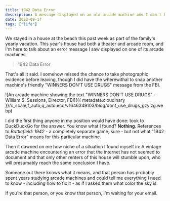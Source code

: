 ```yaml
---
title: 1942 Data Error
description: A message displayed on an old arcade machine and I don't know why.
date: 2022-09-17
tags: ["life"]
---
```


We stayed in a house at the beach this past week as part of the family's yearly vacation. This year's house had both a theater and arcade room, and I'm here to talk about an error message I saw displayed on one of its arcade machines.

> 1942 Data Error

That's all it said. I somehow missed the chance to take photographic evidence before leaving, though I did have the wherewithal to snap another machine's friendly "WINNERS DON'T USE DRUGS" message from the FBI.

![An arcade machine showing the text "WINNERS DON'T USE DRUGS" - William S. Sessions, Director, FBI]({{ metadata.cloudinary }}/c_scale,f_auto,q_auto:eco/v1646349103/blog/dont_use_drugs_gzylzg.webp)

I did the first thing anyone in my position would have done: took to DuckDuckGo for the answer. You know what I found? **Nothing**. References to _Battlefield: 1942_ - a completely separate game, sure - but not what "1942 Data Error" means for this particular machine.

Then it dawned on me how niche of a situation I found myself in: A vintage arcade machine encountering an error that the internet has not seemed to document and that only other renters of this house will stumble upon, who will presumably reach the same conclusion I have.

Someone out there knows what it means, and that person has probably spent years studying arcade machines and could tell me everything I need to know - including how to fix it - as if I asked them what color the sky is.

If you're that person, or you know that person, I'm waiting for your email.
